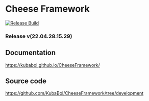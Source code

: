 # Cheese Framework

[![Release Build](https://github.com/KubaBoi/CheeseFramework/actions/workflows/realeaseDate.yml/badge.svg?branch=main)](https://github.com/KubaBoi/CheeseFramework/actions/workflows/realeaseDate.yml)

### Release v(22.04.28.15.29)

## Documentation

https://kubaboi.github.io/CheeseFramework/

## Source code

https://github.com/KubaBoi/CheeseFramework/tree/development